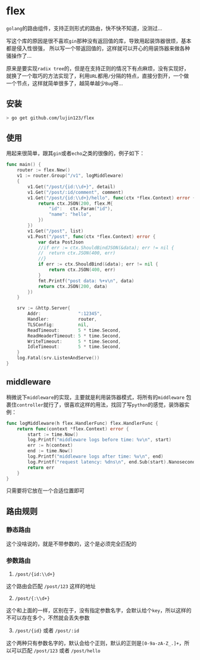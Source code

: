 # flex
`golang`的路由组件，支持正则形式的路由，快不快不知道，没测过...

写这个库的原因是很不喜欢`gin`那种没有返回值的库，导致用起装饰器很烦，基本都是侵入性很强，
所以写一个带返回值的，这样就可以开心的用装饰器来做各种骚操作了...

原来是要实现`radix tree`的，但是在支持正则的情况下有点麻烦，没有实现好，
就换了一个取巧的方法实现了，利用`URL`都用`/`分隔的特点，直接分割开，一个做
一个节点，这样就简单很多了，越简单越少`Bug`呀...

## 安装
```bash
> go get github.com/lujin123/flex
```

## 使用

用起来很简单，跟其`gin`或者`echo`之类的很像的，例子如下：

```go
func main() {
	router := flex.New()
	v1 := router.Group("/v1", logMiddleware)
	{
		v1.Get("/post/{id:\\d+}", detail)
		v1.Get("/post/:id/comment", comment)
		v1.Get("/post/{id:\\d+}/hello", func(ctx *flex.Context) error {
			return ctx.JSON(200, flex.M{
				"id":   ctx.Param("id"),
				"name": "hello",
			})
		})
		v1.Get("/post", list)
		v1.Post("/post", func(ctx *flex.Context) error {
			var data PostJson
			//if err := ctx.ShouldBindJSON(&data); err != nil {
			//	return ctx.JSON(400, err)
			//}
			if err := ctx.ShouldBind(&data); err != nil {
				return ctx.JSON(400, err)
			}
			fmt.Printf("post data: %+v\n", data)
			return ctx.JSON(200, data)
		})
	}

	srv := &http.Server{
		Addr:              ":12345",
		Handler:           router,
		TLSConfig:         nil,
		ReadTimeout:       5 * time.Second,
		ReadHeaderTimeout: 5 * time.Second,
		WriteTimeout:      5 * time.Second,
		IdleTimeout:       5 * time.Second,
	}
	log.Fatal(srv.ListenAndServe())
}
```

## middleware
稍微说下`middleware`的实现，主要就是利用装饰器模式，将所有的`middleware`
包裹住`controller`就行了，很喜欢这样的用法，找回了写`python`的感觉，装饰器实例：

```go
func logMiddleware(h flex.HandlerFunc) flex.HandlerFunc {
	return func(context *flex.Context) error {
		start := time.Now()
		log.Printf("middleware logs before time: %v\n", start)
		err := h(context)
		end := time.Now()
		log.Printf("middleware logs after time: %v\n", end)
		log.Printf("request latency: %dns\n", end.Sub(start).Nanoseconds())
		return err
	}
}
```
只需要将它放在一个合适位置即可

## 路由规则

### 静态路由

这个没啥说的，就是不带参数的，这个是必须完全匹配的

### 参数路由

1. `/post/{id:\\d+}`

这个路由会匹配 `/post/123` 这样的地址

2. `/post/{:\\d+}`

这个和上面的一样，区别在于，没有指定参数名字，会默认给个`key`，所以这样的不可以存在多个，不然就会丢失参数

3. `/post/{id}` 或者 `/post/:id`

这个两种只有参数名字的，默认会给个正则，默认的正则是`[0-9a-zA-Z_.]+`，所以可以匹配 `/post/123` 或者 `/post/hello`
